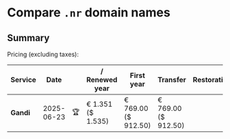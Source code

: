 # Compare `.nr` domain names

## Summary

Pricing (excluding taxes):

| Service | Date |  | / Renewed year | First year | Transfer | Restoration |
|--|--|--|--|--|--|--|
| **Gandi** | 2025-06-23 | 🏆 | € 1.351<br>($ 1.535) | € 769.00<br>($ 912.50) | € 769.00<br>($ 912.50) |  |
